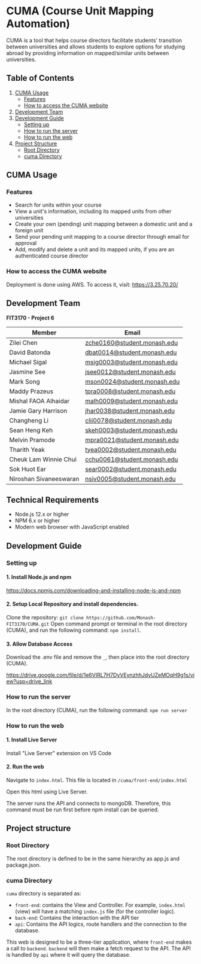 # CUMA (Course Unit Mapping Automation)

CUMA is a tool that helps course directors facilitate students' transition between universities and allows students to explore options for studying abroad by providing information on mapped/similar units between universities.



## Table of Contents

1. [CUMA Usage](#cuma-usage)
    - [Features](#features)
    - [How to access the CUMA website](#how-to-access-the-cuma-website)
2. [Development Team](#development-team)
3. [Development Guide](#development-guide)
    - [Setting up](#setting-up)
    - [How to run the server](#how-to-run-the-server)
    - [How to run the web](#how-to-run-the-web)
4. [Project Structure](#project-structure)
    - [Root Directory](#root-directory)
    - [cuma Directory](#cuma-directory)



## CUMA Usage

### Features
- Search for units within your course
- View a unit's information, including its mapped units from other universities
- Create your own (pending) unit mapping between a domestic unit and a foreign unit
- Send your pending unit mapping to a course director through email for approval
- Add, modify and delete a unit and its mapped units, if you are an authenticated course director


### How to access the CUMA website

Deployment is done using AWS. To access it, visit: https://3.25.70.20/



## Development Team

**FIT3170 - Project 6**

| Member                 | Email                       |
| ---------------------- | --------------------------- |
| Zilei Chen             | zche0160@student.monash.edu |
| David Batonda          | dbat0014@student.monash.edu |
| Michael Sigal          | msig0003@student.monash.edu |
| Jasmine See            | jsee0012@student.monash.edu |
| Mark Song              | mson0024@student.monash.edu |
| Maddy Prazeus          | tpra0008@student.monash.edu |
| Mishal FAOA Alhaidar   | malh0009@student.monash.edu |
| Jamie Gary Harrison    | jhar0038@student.monash.edu |
| Changheng Li           | clii0078@student.monash.edu |
| Sean Heng Keh          | skeh0003@student.monash.edu |
| Melvin Pramode         | mpra0021@student.monash.edu |
| Tharith Yeak           | tyea0002@student.monash.edu |
| Cheuk Lam Winnie Chui  | cchu0061@student.monash.edu |
| Sok Huot Ear           | sear0002@student.monash.edu |
| Niroshan Sivaneeswaran | nsiv0005@student.monash.edu |


## Technical Requirements

- Node.js 12.x or higher
- NPM 6.x or higher
- Modern web browser with JavaScript enabled

## Development Guide

### Setting up

#### 1. Install Node.js and npm

https://docs.npmjs.com/downloading-and-installing-node-js-and-npm

#### 2. Setup Local Repository and install dependencies.

Clone the repository: `git clone https://github.com/Monash-FIT3170/CUMA.git`
Open command prompt or terminal in the root directory (CUMA), and run the following command: `npm install`.

#### 3. Allow Database Access

Download the .env file and remove the `_`, then place into the root directory (CUMA).

https://drive.google.com/file/d/1e6VIRL7H7DyVEynzhhJdyUZeMOqH9g1s/view?usp=drive_link


### How to run the server

In the root directory (CUMA), run the following command: `npm run server`


### How to run the web

#### 1. Install Live Server

Install "Live Server" extension on VS Code

#### 2. Run the web

Navigate to `index.html`.
This file is located in `/cuma/front-end/index.html`

Open this html using Live Server.

The server runs the API and connects to mongoDB. Therefore, this command must be run first
before npm install can be queried.



## Project structure


### Root Directory

The root directory is defined to be in the same hierarchy as app.js and package.json.


### cuma Directory

`cuma` directory is separated as:

- `front-end`: contains the View and Controller. For example, `index.html` (view) will have a matching `index.js` file (for the controller logic).
- `back-end`: Contains the interaction with the API tier
- `api`: Contains the API logics, route handlers and the connection to the database.

This web is designed to be a three-tier application, where `front-end` makes a call to `backend`. `backend` will then make a fetch request to the API. The API is handled by `api` where it will query the database.
